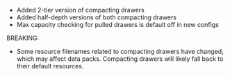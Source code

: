 - Added 2-tier version of compacting drawers
- Added half-depth versions of both compacting drawers
- Max capacity checking for pulled drawers is default off in new configs

BREAKING:

- Some resource filenames related to compacting drawers have changed, which may affect data packs.  Compacting drawers will likely fall back to their default resources.
